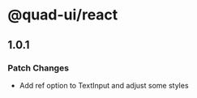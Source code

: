 # @quad-ui/react

## 1.0.1

### Patch Changes

- Add ref option to TextInput and adjust some styles
